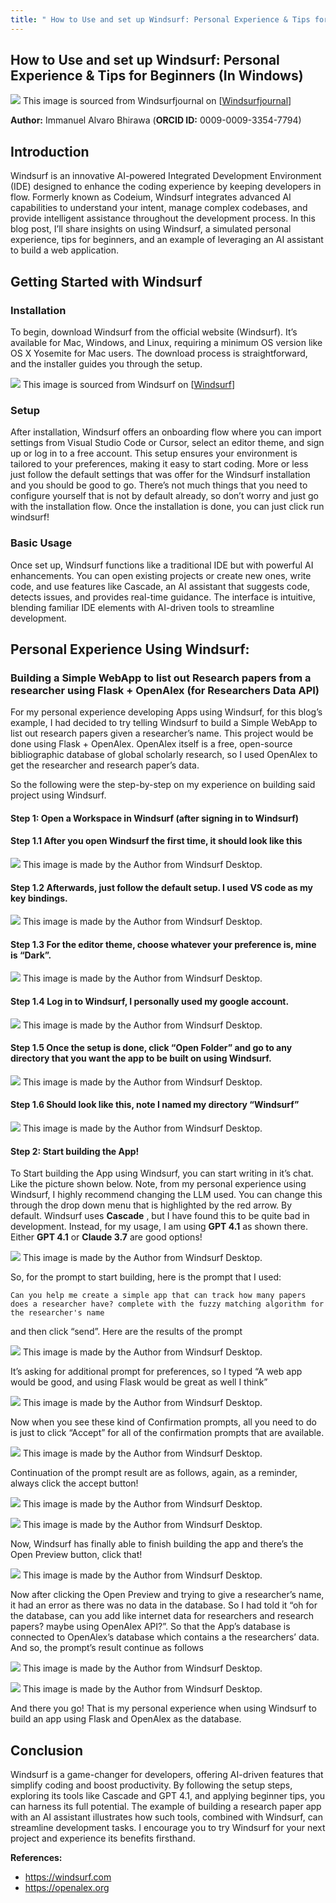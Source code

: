 ```yaml
--- 
title: " How to Use and set up Windsurf: Personal Experience & Tips for Beginners (In Windows)" date: 2025-05-12 categories: - "artificialintelligence" tags: - "ai" - "windsurfai" - "IDE" coverImage: "title_image.png" 
---
```


## How to Use and set up Windsurf: Personal Experience & Tips for Beginners (In Windows)

![](images/title_image.png)
This image is sourced from Windsurfjournal on \[[Windsurfjournal]( https://www.windsurfjournal.com/article,news,windsurf-ai-artificial-intelligence,10827,en/)\]

**Author:** Immanuel Alvaro Bhirawa (**ORCID ID:** 0009-0009-3354-7794)
## Introduction
Windsurf is an innovative AI-powered Integrated Development Environment (IDE) designed to enhance the coding experience by keeping developers in flow. Formerly known as Codeium,
Windsurf integrates advanced AI capabilities to understand your intent, manage complex codebases, and provide intelligent assistance throughout the development process. In this blog
post, I’ll share insights on using Windsurf, a simulated personal experience, tips for beginners, and an example of leveraging an AI assistant to build a web application.

## Getting Started with Windsurf
### Installation
To begin, download Windsurf from the official website (Windsurf). It’s available for Mac, Windows, and Linux, requiring a minimum OS version like OS X Yosemite for Mac users. The download process is straightforward, and the installer guides you through the setup.

![](images/image-1.png)
This image is sourced from Windsurf on \[[Windsurf](https://windsurf.com)\]

### Setup
After installation, Windsurf offers an onboarding flow where you can import settings from Visual Studio Code or Cursor, select an editor theme, and sign up or log in to a free account. This setup ensures your environment is tailored to your preferences, making it easy to start coding. More or less just follow the default settings that was offer for the Windsurf installation and you should be good to go. There’s not much things that you need to configure yourself that is not by default already, so don’t worry and just go with the installation flow. Once the installation is done, you can just click run windsurf!

### Basic Usage
Once set up, Windsurf functions like a traditional IDE but with powerful AI enhancements. You can open existing projects or create new ones, write code, and use features like Cascade, an AI assistant that suggests code, detects issues, and provides real-time guidance. The interface is intuitive, blending familiar IDE elements with AI-driven tools to streamline development.

## **Personal Experience Using Windsurf**: 
### Building a Simple WebApp to list out Research papers from a researcher using Flask + OpenAlex (for Researchers Data API)

For my personal experience developing Apps using Windsurf, for this blog’s example, I had decided to try telling Windsurf to build a Simple WebApp to list out research papers given a researcher’s name. This project would be done using Flask + OpenAlex. OpenAlex itself is a free, open-source bibliographic database of global scholarly research, so I used OpenAlex to get the researcher and research paper’s data.

So the following were the step-by-step on my experience on building said project using Windsurf.

#### **Step 1: Open a Workspace in Windsurf (after signing in to Windsurf)**

#### Step 1.1 After you open Windsurf the first time, it should look like this

![](images/image-2.png)
This image is made by the Author from Windsurf Desktop.

#### Step 1.2 Afterwards, just follow the default setup. I used VS code as my key bindings.

![](images/image-3.png)
This image is made by the Author from Windsurf Desktop.

#### Step 1.3 For the editor theme, choose whatever your preference is, mine is “Dark”.

![](images/image-4.png)
This image is made by the Author from Windsurf Desktop.

#### Step 1.4 Log in to Windsurf, I personally used my google account.

![](images/image-5.png)
This image is made by the Author from Windsurf Desktop.

#### Step 1.5 Once the setup is done, click “Open Folder” and go to any directory that you want the app to be built on using Windsurf.

![](images/image-6.png)
This image is made by the Author from Windsurf Desktop.

#### Step 1.6 Should look like this, note I named my directory “Windsurf”

![](images/image-7.png)
This image is made by the Author from Windsurf Desktop.

#### **Step 2: Start building the App!**

To Start building the App using Windsurf, you can start writing in it’s chat. Like the picture shown below. Note, from my personal experience using Windsurf, I highly recommend changing the LLM used. You can change this through the drop down menu that is highlighted by the red arrow. By default. Windsurf uses **Cascade** , but I have found this to be quite bad in development. Instead, for my usage, I am using **GPT 4.1** as shown there. Either **GPT 4.1** or **Claude 3.7** are good
options!

![](images/image-8.png)
This image is made by the Author from Windsurf Desktop.

So, for the prompt to start building, here is the prompt that I used:

```
Can you help me create a simple app that can track how many papers does a researcher have? complete with the fuzzy matching algorithm for the researcher's name
```

and then click “send”. Here are the results of the prompt

![](images/image-9.png)
This image is made by the Author from Windsurf Desktop.

It’s asking for additional prompt for preferences, so I typed “A web app would be good, and using Flask would be great as well I think”

![](images/image-10.png)
This image is made by the Author from Windsurf Desktop.

Now when you see these kind of Confirmation prompts, all you need to do is just to click “Accept” for all of the confirmation prompts that are available.

![](images/image-11.png)
This image is made by the Author from Windsurf Desktop.

Continuation of the prompt result are as follows, again, as a reminder, always click the accept button!

![](images/image-12.png)
This image is made by the Author from Windsurf Desktop.

![](images/image-13.png)
This image is made by the Author from Windsurf Desktop.

Now, Windsurf has finally able to finish building the app and there’s the Open Preview button, click that!

![](images/image-14.png)
This image is made by the Author from Windsurf Desktop.

Now after clicking the Open Preview and trying to give a researcher’s name, it had an error as there was no data in the database. So I had told it “oh for the database, can you add like internet data for researchers and research papers? maybe using OpenAlex API?”. So that the App’s database is connected to OpenAlex’s database which contains a the researchers’ data. And so, the prompt’s result continue as follows

![](images/image-15.png)
This image is made by the Author from Windsurf Desktop.

![](images/image-16.png)
This image is made by the Author from Windsurf Desktop.

And there you go! That is my personal experience when using Windsurf to build an app using Flask and OpenAlex as the database.


## Conclusion
Windsurf is a game-changer for developers, offering AI-driven features that simplify coding and boost productivity. By following the setup steps, exploring its tools like Cascade and GPT 4.1, and applying beginner tips, you can harness its full potential. The example of building a research paper app with an AI assistant illustrates how such tools, combined with Windsurf, can streamline development tasks. I encourage you to try Windsurf for your next project and experience its benefits firsthand.

**References:** 
- https://windsurf.com
- https://openalex.org

